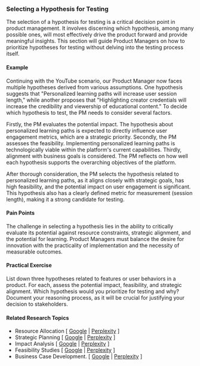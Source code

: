 ### Selecting a Hypothesis for Testing

The selection of a hypothesis for testing is a critical decision point in product management. It involves discerning which hypothesis, among many possible ones, will most effectively drive the product forward and provide meaningful insights. This section will guide Product Managers on how to prioritize hypotheses for testing without delving into the testing process itself.

#### Example

Continuing with the YouTube scenario, our Product Manager now faces multiple hypotheses derived from various assumptions. One hypothesis suggests that "Personalized learning paths will increase user session length," while another proposes that "Highlighting creator credentials will increase the credibility and viewership of educational content." To decide which hypothesis to test, the PM needs to consider several factors.

Firstly, the PM evaluates the potential impact. The hypothesis about personalized learning paths is expected to directly influence user engagement metrics, which are a strategic priority. Secondly, the PM assesses the feasibility. Implementing personalized learning paths is technologically viable within the platform's current capabilities. Thirdly, alignment with business goals is considered. The PM reflects on how well each hypothesis supports the overarching objectives of the platform.

After thorough consideration, the PM selects the hypothesis related to personalized learning paths, as it aligns closely with strategic goals, has high feasibility, and the potential impact on user engagement is significant. This hypothesis also has a clearly defined metric for measurement (session length), making it a strong candidate for testing.

#### Pain Points

The challenge in selecting a hypothesis lies in the ability to critically evaluate its potential against resource constraints, strategic alignment, and the potential for learning. Product Managers must balance the desire for innovation with the practicality of implementation and the necessity of measurable outcomes.

#### Practical Exercise

List down three hypotheses related to features or user behaviors in a product. For each, assess the potential impact, feasibility, and strategic alignment. Which hypothesis would you prioritize for testing and why? Document your reasoning process, as it will be crucial for justifying your decision to stakeholders.

#### Related Research Topics

- Resource Allocation [ [Google](https://www.google.com/search?q=Resource%20Allocation%20in%20product%20management) | [Perplexity](https://www.perplexity.ai/?q=Resource%20Allocation%20in%20product%20management) ]
- Strategic Planning [ [Google](https://www.google.com/search?q=Strategic%20Planning%20in%20product%20management) | [Perplexity](https://www.perplexity.ai/?q=Strategic%20Planning%20in%20product%20management) ]
- Impact Analysis [ [Google](https://www.google.com/search?q=Impact%20Analysis%20in%20product%20management) | [Perplexity](https://www.perplexity.ai/?q=Impact%20Analysis%20in%20product%20management) ]
- Feasibility Studies [ [Google](https://www.google.com/search?q=Feasibility%20Studies%20in%20product%20management) | [Perplexity](https://www.perplexity.ai/?q=Feasibility%20Studies%20in%20product%20management) ]
- Business Case Development. [ [Google](https://www.google.com/search?q=Business%20Case%20Development.%20in%20product%20management) | [Perplexity](https://www.perplexity.ai/?q=Business%20Case%20Development.%20in%20product%20management) ]


